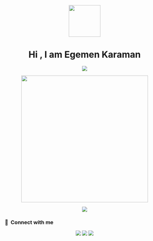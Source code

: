 <p align="center"><img  width="100px" src="https://instagram.fsaw1-11.fna.fbcdn.net/v/t51.2885-19/453864796_783080663974354_5946163377490496895_n.jpg?stp=dst-jpg_s320x320&_nc_ht=instagram.fsaw1-11.fna.fbcdn.net&_nc_cat=110&_nc_ohc=SMomBCvrDcMQ7kNvgHShGo1&edm=AOQ1c0wBAAAA&ccb=7-5&oh=00_AYBuU7aby0MMklwwPChuDCo0afLy--2yrS-xH2i2QhejVg&oe=66CCF8BA&_nc_sid=8b3546"></p>

<h1 align="center">Hi , I am Egemen Karaman </h1>

<p align="center" width="250px"></p>

<p align="center"><img src="https://github-readme-stats.vercel.app/api/top-langs/?username=egemenkaraman&layout=compact&hide=TSQL&theme=chartreuse-dark"></p>
<p align="center" ><img src="https://github-readme-stats.vercel.app/api?username=egemenkaraman&count_private=true&show_icons=true&&theme=chartreuse-dark&include_all_commits=true" width="400"></p> 
<p align="center" ><img src="https://github-readme-streak-stats.herokuapp.com/?user=egemenkaraman&theme=chartreuse-dark"></p>

### :link: &nbsp;Connect with me

<p align="center">
<a href="mailto:egemenkaraman7161@gmail.com"><img src="https://img.shields.io/badge/-egemenkaraman7161@gmail.com-D14836?style=for-the-badge&logo=Gmail&logoColor=white"/></a>
<a href="https://instagram.com/egemen.karaman"><img src="https://img.shields.io/badge/-egemen.karaman-E4405F?style=for-the-badge&logo=Instagram&logoColor=white"/></a>
<a href="https://www.linkedin.com/in/egemen-karaman-26047b317/overlay/about-this-profile/?lipi=urn%3Ali%3Apage%3Ad_flagship3_profile_view_base%3BqikrbpHETSSizx9%2FlC2KVQ%3D%3D"><img src="https://img.shields.io/badge/-egemen.karaman-E4405F?style=for-the-badge&logo=Lınkedln&logoColor=white"/></a>

</p>
